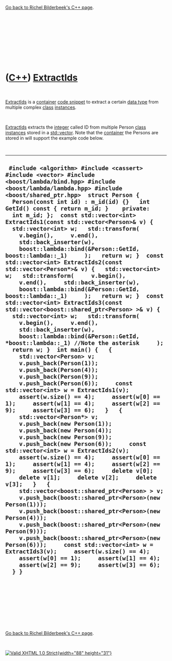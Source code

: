 

[Go back to Richel Bilderbeek's C++ page](Cpp.htm).

 

 

 

 

 

([C++](Cpp.htm)) [ExtractIds](CppExtractIds.htm)
================================================

 

[ExtractIds](CppExtractIds.htm) is a [container](CppContainer.htm) [code
snippet](CppCodeSnippets.htm) to extract a certain [data
type](CppDataType.htm) from multiple complex [class](CppClass.htm)
[instances](CppInstance.htm).

 

[ExtractIds](CppExtractIds.htm) extracts the [integer](CppInt.htm)
called ID from multiple Person [class](CppClass.htm)
[instances](CppInstance.htm) stored in a [std::vector](CppVector.htm).
Note that the [container](CppContainer.htm) the Persons are stored in
will support the example code below.

 

  ---------------------------------------------------------------------------------------------------------------------------------------------------------------------------------------------------------------------------------------------------------------------------------------------------------------------------------------------------------------------------------------------------------------------------------------------------------------------------------------------------------------------------------------------------------------------------------------------------------------------------------------------------------------------------------------------------------------------------------------------------------------------------------------------------------------------------------------------------------------------------------------------------------------------------------------------------------------------------------------------------------------------------------------------------------------------------------------------------------------------------------------------------------------------------------------------------------------------------------------------------------------------------------------------------------------------------------------------------------------------------------------------------------------------------------------------------------------------------------------------------------------------------------------------------------------------------------------------------------------------------------------------------------------------------------------------------------------------------------------------------------------------------------------------------------------------------------------------------------------------------------------------------------------------------------------------------------------------------------------------------------------------------------------------------------------------------------------------------------------------------------------------------------------------------------------------------------------------------------------------------------------------------------------------------------------------------
  ` #include <algorithm> #include <cassert> #include <vector> #include <boost/lambda/bind.hpp> #include <boost/lambda/lambda.hpp> #include <boost/shared_ptr.hpp>  struct Person {   Person(const int id) : m_id(id) {}   int GetId() const { return m_id; }    private:   int m_id; };  const std::vector<int> ExtractIds1(const std::vector<Person>& v) {   std::vector<int> w;   std::transform(     v.begin(),     v.end(),     std::back_inserter(w),     boost::lambda::bind(&Person::GetId, boost::lambda::_1)     );   return w; }  const std::vector<int> ExtractIds2(const std::vector<Person*>& v) {   std::vector<int> w;   std::transform(     v.begin(),     v.end(),     std::back_inserter(w),     boost::lambda::bind(&Person::GetId, boost::lambda::_1)     );   return w; }  const std::vector<int> ExtractIds3(const std::vector<boost::shared_ptr<Person> >& v) {   std::vector<int> w;   std::transform(     v.begin(),     v.end(),     std::back_inserter(w),     boost::lambda::bind(&Person::GetId, *boost::lambda::_1) //Note the asterisk     );   return w; }  int main() {   {     std::vector<Person> v;     v.push_back(Person(1));     v.push_back(Person(4));     v.push_back(Person(9));     v.push_back(Person(6));     const std::vector<int> w = ExtractIds1(v);     assert(w.size() == 4);     assert(w[0] == 1);     assert(w[1] == 4);     assert(w[2] == 9);     assert(w[3] == 6);   }   {     std::vector<Person*> v;     v.push_back(new Person(1));     v.push_back(new Person(4));     v.push_back(new Person(9));     v.push_back(new Person(6));     const std::vector<int> w = ExtractIds2(v);     assert(w.size() == 4);     assert(w[0] == 1);     assert(w[1] == 4);     assert(w[2] == 9);     assert(w[3] == 6);     delete v[0];     delete v[1];     delete v[2];     delete v[3];   }   {     std::vector<boost::shared_ptr<Person> > v;     v.push_back(boost::shared_ptr<Person>(new Person(1)));     v.push_back(boost::shared_ptr<Person>(new Person(4)));     v.push_back(boost::shared_ptr<Person>(new Person(9)));     v.push_back(boost::shared_ptr<Person>(new Person(6)));     const std::vector<int> w = ExtractIds3(v);     assert(w.size() == 4);     assert(w[0] == 1);     assert(w[1] == 4);     assert(w[2] == 9);     assert(w[3] == 6);   } }`
  ---------------------------------------------------------------------------------------------------------------------------------------------------------------------------------------------------------------------------------------------------------------------------------------------------------------------------------------------------------------------------------------------------------------------------------------------------------------------------------------------------------------------------------------------------------------------------------------------------------------------------------------------------------------------------------------------------------------------------------------------------------------------------------------------------------------------------------------------------------------------------------------------------------------------------------------------------------------------------------------------------------------------------------------------------------------------------------------------------------------------------------------------------------------------------------------------------------------------------------------------------------------------------------------------------------------------------------------------------------------------------------------------------------------------------------------------------------------------------------------------------------------------------------------------------------------------------------------------------------------------------------------------------------------------------------------------------------------------------------------------------------------------------------------------------------------------------------------------------------------------------------------------------------------------------------------------------------------------------------------------------------------------------------------------------------------------------------------------------------------------------------------------------------------------------------------------------------------------------------------------------------------------------------------------------------------------------

 

 

 

 

 

[Go back to Richel Bilderbeek's C++ page](Cpp.htm).



 

[![Valid XHTML 1.0 Strict](valid-xhtml10.png){width="88"
height="31"}](http://validator.w3.org/check?uri=referer)
